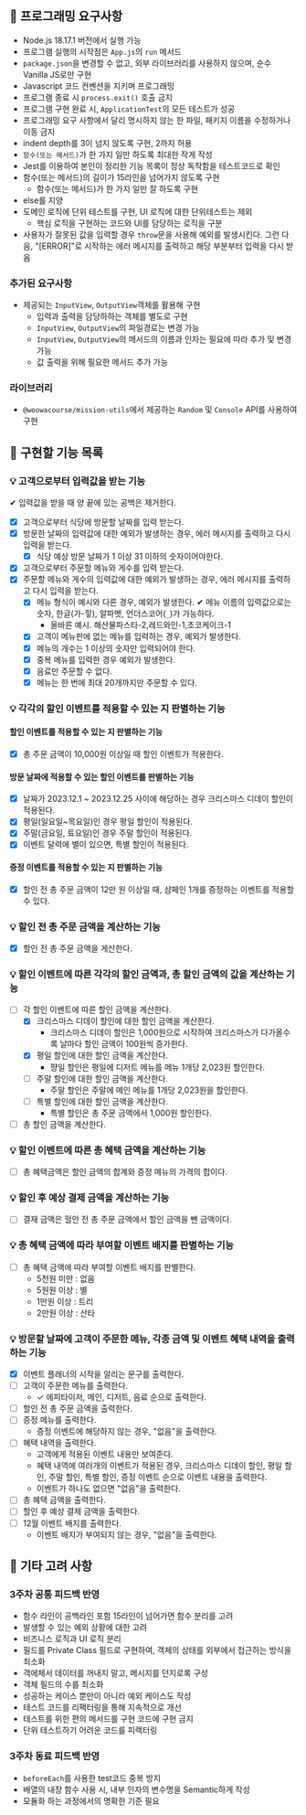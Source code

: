 ## 🎯 프로그래밍 요구사항

- Node.js 18.17.1 버전에서 실행 가능
- 프로그램 실행의 시작점은 `App.js`의 `run` 메서드
- `package.json`을 변경할 수 없고, 외부 라이브러리를 사용하지 않으며, 순수 Vanilla JS로만 구현
- Javascript 코드 컨벤션을 지키며 프로그래밍
- 프로그램 종료 시 `process.exit()` 호출 금지
- 프로그램 구현 완료 시, `ApplicationTest`의 모든 테스트가 성공
- 프로그래밍 요구 사항에서 달리 명시하지 않는 한 파일, 패키지 이름을 수정하거나 이동 금지
- indent depth를 3이 넘지 않도록 구현, 2까지 허용
- `함수(또는 메서드)`가 한 가지 일만 하도록 최대한 작게 작성
- Jest를 이용하여 본인이 정리한 기능 목록이 정상 독작함을 테스트코드로 확인
- 함수(또는 메서드)의 길이가 15라인을 넘어가지 않도록 구현
  - 함수(또는 메서드)가 한 가지 일만 잘 하도록 구현
- else를 지양
- 도메인 로직에 단위 테스트를 구현, UI 로직에 대한 단위테스트는 제외
  - 핵심 로직을 구현하는 코드와 UI를 담당하는 로직을 구분
- 사용자가 잘못된 값을 입력할 경우 `throw`문을 사용해 예외를 발생시킨다. 그런 다음, "[ERROR]"로 시작하는 에러 메시지를 출력하고 해당 부분부터 입력을 다시 받음

### 추가된 요구사항

- 제공되는 `InputView`, `OutputView`객체를 활용해 구현
  - 입력과 출력을 담당하하는 객체를 별도로 구현
  - `InputView`, `OutputView`의 파일경로는 변경 가능
  - `InputView`, `OutputView`의 메서드의 이름과 인자는 필요에 따라 추가 및 변경 가능
  - 값 출력을 위해 필요한 메서드 추가 가능

### 라이브러리

- `@woowacourse/mission-utils`에서 제공하는 `Random` 및 `Console` API를 사용하여 구현

## 🚀 구현할 기능 목록

### 💡 고객으로부터 입력값을 받는 기능

✔︎ 입력값을 받을 때 양 끝에 있는 공백은 제거한다.

- [x] 고객으로부터 식당에 방문할 날짜를 입력 받는다.
- [x] 방문한 날짜의 입력값에 대한 예외가 발생하는 경우, 에러 메시지를 출력하고 다시 입력을 받는다.
  - [x] 식당 예상 방문 날짜가 1 이상 31 이하의 숫자이어야한다.
- [x] 고객으로부터 주문할 메뉴와 게수를 입력 받는다.
- [x] 주문할 메뉴와 게수의 입력값에 대한 예외가 발생하는 경우, 에러 메시지를 출력하고 다시 입력을 받는다.
  - [x] 메뉴 형식이 예시와 다른 경우, 예외가 발생한다.
        ✔︎ 메뉴 이름의 입력값으로는 숫자, 한글(가-힣), 알파벳, 언더스코어(`_`)가 가능하다.
    - 올바른 예시. 해산물파스타-2,레드와인-1,초코케이크-1
  - [x] 고객이 메뉴판에 없는 메뉴를 입력하는 경우, 예외가 발생한다.
  - [x] 메뉴의 개수는 1 이상의 숫자만 입력되어야 한다.
  - [x] 중복 메뉴를 입력한 경우 예외가 발생한다.
  - [x] 음료만 주문할 수 없다.
  - [x] 메뉴는 한 번에 최대 20개까지만 주문할 수 있다.

### 💡 각각의 할인 이벤트를 적용할 수 있는 지 판별하는 기능

#### 할인 이벤트를 적용할 수 있는 지 판별하는 기능

- [x] 총 주문 금액이 10,000원 이상일 때 할인 이벤트가 적용한다.

#### 방문 날짜에 적용할 수 있는 할인 이벤트를 판별하는 기능

- [x] 날짜가 2023.12.1 ~ 2023.12.25 사이에 해당하는 경우 크리스마스 디데이 할인이 적용된다.
- [x] 평일(일요일~목요일)인 경우 평일 할인이 적용된다.
- [x] 주말(금요일, 툐요일)인 경우 주말 할인이 적용된다.
- [x] 이벤트 달력에 별이 있으면, 특별 할인이 적용된다.

#### 증정 이벤트를 적용할 수 있는 지 판별하는 기능

- [x] 할인 전 총 주문 금액이 12만 원 이상일 때, 샴페인 1개를 증정하는 이벤트를 적용할 수 있다.

### 💡 할인 전 총 주문 금액을 계산하는 기능

- [x] 할인 전 총 주문 금액을 게산한다.

### 💡 할인 이벤트에 따른 각각의 할인 금액과, 총 할인 금액의 값을 계산하는 기능

- [ ] 각 할인 이벤트에 따른 할인 금액을 계산한다.
  - [x] 크리스마스 디데이 할인에 대한 할인 금액을 계산한다.
    - 크리스마스 디데이 할인은 1,000원으로 시작하여 크리스마스가 다가올수록 날마다 할인 금액이 100원씩 증가한다.
  - [x] 평일 할인에 대한 할인 금액을 계산한다.
    - 퍙일 할인은 평일에 디저트 메뉴를 메뉴 1개당 2,023원 할인한다.
  - [ ] 주말 할인에 대한 할인 금액을 계산한다.
    - 주말 할인은 주말에 메인 메뉴를 1개당 2,023원을 할인한다.
  - [ ] 특별 할인에 대한 할인 금액을 계산한다.
    - 특별 할인은 총 주문 금액에서 1,000원 할인한다.
- [ ] 총 할인 금액을 계산한다.

### 💡 할인 이벤트에 따른 총 혜택 금액을 계산하는 기능

- [ ] 총 혜택금액은 할인 금액의 합계와 증정 메뉴의 가격의 합이다.

### 💡 할인 후 예상 결제 금액을 계산하는 기능

- [ ] 결재 금액은 헐안 전 총 주문 금액에서 할인 금액을 뺀 금액이다.

### 💡 총 혜택 금액에 따라 부여할 이벤트 배지를 판별하는 기능

- [ ] 총 혜택 금액에 따라 부여할 이벤트 배지를 판별한다.
  - 5천원 미만 : 없음
  - 5원원 이상 : 별
  - 1만원 이상 : 트리
  - 2만원 이상 : 산타

### 💡 방문할 날짜에 고객이 주문한 메뉴, 각종 금액 및 이벤트 혜택 내역을 출력하는 기능

- [x] 이벤트 플래너의 시작을 알리는 문구를 출력한다.
- [ ] 고객이 주문한 메뉴를 출력한다.
  - ✓ 에피타이저, 메인, 디저트, 음료 순으로 출력한다.
- [ ] 할인 전 총 주문 금액을 출력한다.
- [ ] 증정 메뉴를 출력한다.
  - 증정 이벤트에 해당하지 않는 경우, "없음"을 출력한다.
- [ ] 혜택 내역을 출력한다.
  - 고객에게 적용된 이벤트 내용만 보여준다.
  - 혜택 내역에 여러개의 이벤트가 적용된 경우, 크리스마스 디데이 할인, 평일 할인, 주말 할인, 특별 할인, 증정 이벤트 순으로 이밴트 내용을 출력한다.
  - 이벤트가 하나도 없으면 "없음"을 출력한다.
- [ ] 총 혜택 금액을 출력한다.
- [ ] 할인 후 예상 결제 금액을 출력한다.
- [ ] 12월 이벤트 배지를 출력한다.
  - 이벤트 배지가 부여되지 않는 경우, "없음"을 출력한다.

## 🤔 기타 고려 사항

### 3주차 공통 피드백 반영

- 함수 라인이 공백라인 포함 15라인이 넘어가면 함수 분리를 고려
- 발생할 수 있는 예외 상황에 대한 고려
- 비즈니스 로직과 UI 로직 분리
- 필드를 Private Class 필드로 구현하여, 객체의 상태를 외부에서 접근하는 방식을 최소화
- 객에체서 데이터를 꺼내지 말고, 메시지를 던지로록 구성
- 객체 필드의 수를 최소화
- 성공하는 케이스 뿐만이 아니라 예외 케이스도 작성
- 테스트 코드를 리팩터링을 통해 지속적으로 개선
- 테스트를 위한 편의 메서드를 구현 코드에 구현 금지
- 단위 테스트하기 어려운 코드를 피랙터링

### 3주차 동료 피드백 반영

- `beforeEach`를 사용한 test코드 중복 방지
- 배열의 내장 함수 사용 시, 내부 인자의 변수명을 Semantic하게 작성
- 모듈화 하는 과정에서의 명확한 기준 필요
